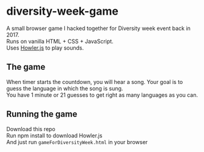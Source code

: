 diversity-week-game
===
A small browser game I hacked together for Diversity week event back in 2017.  
Runs on vanilla HTML + CSS + JavaScript.  
Uses [Howler.js](https://github.com/goldfire/howler.js) to play sounds.  

## The game
When timer starts the countdown, you will hear a song. Your goal is to guess the language in which the song is sung.  
You have 1 minute or 21 guesses to get right as many languages as you can.

## Running the game
Download this repo  
Run npm install to download Howler.js  
And just run `gameForDiversityWeek.html` in your browser
